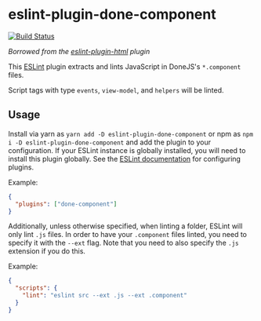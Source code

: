 eslint-plugin-done-component
===

[![Build Status](https://travis-ci.org/imjoshdean/eslint-plugin-done-component.svg?branch=master)](https://travis-ci.org/imjoshdean/eslint-plugin-done-component)

_Borrowed from the [eslint-plugin-html](https://github.com/BenoitZugmeyer/eslint-plugin-html) plugin_

This [ESLint](http://eslint.org) plugin extracts and lints JavaScript in DoneJS's `*.component` files.

Script tags with type `events`, `view-model`, and `helpers` will be linted.

Usage
---
Install via yarn as `yarn add -D eslint-plugin-done-component` or npm as `npm i -D eslint-plugin-done-component` and add the plugin to your configuration. If your ESLint instance is globally installed, you will need to install this plugin globally. See the [ESLint documentation](http://eslint.org/docs/user-guide/configuring#configuring-plugins) for configuring plugins.

Example:

```json
{
  "plugins": ["done-component"]
}
```

Additionally, unless otherwise specified, when linting a folder, ESLint will only lint `.js` files. In order to have your `.component` files linted, you need to specify it with the `--ext` flag. Note that you need to also specify the `.js` extension if you do this.

Example:

```json
{
  "scripts": {
    "lint": "eslint src --ext .js --ext .component"
  }
}